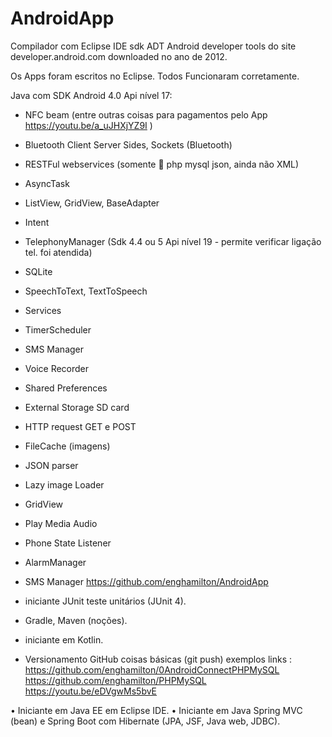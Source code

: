 # AndroidApp

Compilador com Eclipse IDE sdk ADT Android developer tools do site developer.android.com downloaded no ano de 2012.

Os Apps foram escritos no Eclipse. Todos Funcionaram corretamente.

Java com SDK Android 4.0 Api nível 17:
- NFC beam (entre outras coisas para pagamentos pelo App https://youtu.be/a_uJHXjYZ9I )
- Bluetooth Client Server Sides, Sockets (Bluetooth)
- RESTFul webservices (somente 🐘 php mysql json, ainda não XML)
- AsyncTask
- ListView, GridView, BaseAdapter
- Intent
- TelephonyManager (Sdk 4.4 ou 5 Api nível 19 - permite verificar ligação tel. foi atendida)
- SQLite
- SpeechToText, TextToSpeech
- Services
- TimerScheduler
- SMS Manager
- Voice Recorder
- Shared Preferences
- External Storage SD card
- HTTP request GET e POST
- FileCache (imagens)
- JSON parser
- Lazy image Loader
- GridView
- Play Media Audio
- Phone State Listener
- AlarmManager
- SMS Manager
https://github.com/enghamilton/AndroidApp

- iniciante JUnit teste unitários (JUnit 4).
- Gradle, Maven (noções).
- iniciante em Kotlin.
- Versionamento GitHub coisas básicas (git push) exemplos links :
https://github.com/enghamilton/0AndroidConnectPHPMySQL
https://github.com/enghamilton/PHPMySQL
https://youtu.be/eDVgwMs5bvE

• Iniciante em Java EE em Eclipse IDE.
• Iniciante em Java Spring MVC (bean) e Spring Boot com Hibernate (JPA, JSF, Java web, JDBC).
